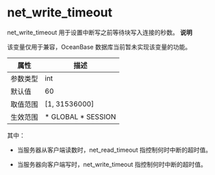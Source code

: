 net_write_timeout 
======================================

net_write_timeout 用于设置中断写之前等待块写入连接的秒数。
**说明**



该变量仅用于兼容，OceanBase 数据库当前暂未实现该变量的功能。


| **属性** |                                                   **描述**                                                   |
|--------|------------------------------------------------------------------------------------------------------------|
| 参数类型   | int                                                                                                        |
| 默认值    | 60                                                                                                         |
| 取值范围   | \[1, 31536000\]                                                                                            |
| 生效范围   | * GLOBAL   * SESSION    |



其中：

* 当服务器从客户端读数时，net_read_timeout 指控制何时中断的超时值。

  

* 当服务器向客户端写时，net_write_timeout 指控制何时中断的超时值。

  



